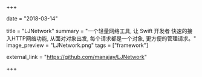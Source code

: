 +++

date = "2018-03-14"

title = "LJNetwork"
summary = "一个轻量网络工具, 让 Swift 开发者 快速的接入HTTP网络功能, 从面对对象出发, 每个请求都是一个对象, 更方便的管理请求。"
image_preview = "LJNetwork.png"
tags = ["framework"]

external_link = "https://github.com/manajay/LJNetwork"

+++

